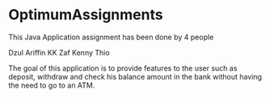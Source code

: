 # OptimumAssignments

This Java Application assignment has been done by 4 people

Dzul Ariffin
KK
Zaf
Kenny Thio

The goal of this application is to provide features to the user such as deposit, withdraw and check his balance amount in the bank 
without having the need to go to an ATM.
